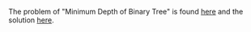 The problem of "Minimum Depth of Binary Tree" is found [here](https://leetcode.com/problems/minimum-depth-of-binary-tree/description/) and the solution [here]().
